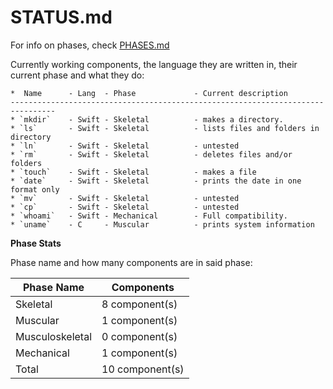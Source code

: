 STATUS.md
===

For info on phases, check [PHASES.md](PHASES.md)

Currently working components, the language they are written in, their current phase and what they do:

```
*  Name      - Lang  - Phase             - Current description
-------------------------------------------------------------------------------- 
* `mkdir`    - Swift - Skeletal          - makes a directory.
* `ls`       - Swift - Skeletal          - lists files and folders in directory
* `ln`       - Swift - Skeletal          - untested
* `rm`       - Swift - Skeletal          - deletes files and/or folders
* `touch`    - Swift - Skeletal          - makes a file
* `date`     - Swift - Skeletal          - prints the date in one format only
* `mv`       - Swift - Skeletal          - untested
* `cp`       - Swift - Skeletal          - untested
* `whoami`   - Swift - Mechanical        - Full compatibility.
* `uname`    - C     - Muscular          - prints system information
```

**Phase Stats**

Phase name and how many components are in said phase:

| Phase Name       | Components       |
| ---------------- | ---------------- |
| Skeletal         |  8 component(s)  |
| Muscular         |  1 component(s)  |
| Musculoskeletal  |  0 component(s)  |
| Mechanical       |  1 component(s)  |
| Total            |  10 component(s) |
